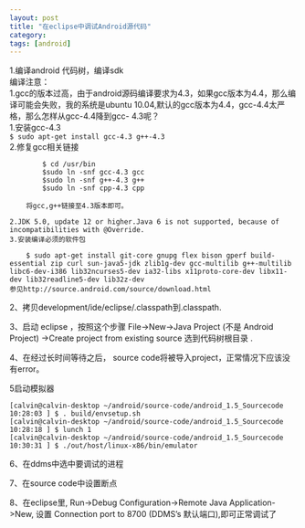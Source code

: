 ```yaml
---
layout: post
title: "在eclipse中调试Android源代码"
category: 
tags: [android]
---
```


1.编译android 代码树，编译sdk  
    编译注意：  
    1.gcc的版本过高，由于android源码编译要求为4.3，如果gcc版本为4.4，那么编译可能会失败，我的系统是ubuntu 10.04,默认的gcc版本为4.4，gcc-4.4太严格，那么怎样从gcc-4.4降到gcc- 4.3呢？  
        1.安装gcc-4.3  
              `$ sudo apt-get install gcc-4.3 g++-4.3`  
        2.修复gcc相关链接  

            $ cd /usr/bin
            $sudo ln -snf gcc-4.3 gcc
            $sudo ln -snf g++-4.3 g++
            $sudo ln -snf cpp-4.3 cpp

        将gcc,g++链接至4.3版本即可。  

    2.JDK 5.0, update 12 or higher.Java 6 is not supported, because of incompatibilities with @Override.  
    3.安装编译必须的软件包  

        $ sudo apt-get install git-core gnupg flex bison gperf build-essential zip curl sun-java5-jdk zlib1g-dev gcc-multilib g++-multilib libc6-dev-i386 lib32ncurses5-dev ia32-libs x11proto-core-dev libx11-dev lib32readline5-dev lib32z-dev
    参见http://source.android.com/source/download.html

2、拷贝development/ide/eclipse/.classpath到.classpath.

3、启动 eclipse ，按照这个步骤 File->New->Java Project (不是 Android Project) ->Create project from existing source 选到代码树根目录 .

4、在经过长时间等待之后， source code将被导入project，正常情况下应该没有error。

5启动模拟器

    [calvin@calvin-desktop ~/android/source-code/android_1.5_Sourcecode 10:28:03 ] $ . build/envsetup.sh
    [calvin@calvin-desktop ~/android/source-code/android_1.5_Sourcecode 10:28:18 ] $ lunch 1
    [calvin@calvin-desktop ~/android/source-code/android_1.5_Sourcecode 10:30:31 ] $ ./out/host/linux-x86/bin/emulator

6、在ddms中选中要调试的进程

7、在source code中设置断点

8、在eclipse里, Run->Debug Configuration->Remote Java Application->New, 设置 Connection port to 8700 (DDMS’s 默认端口),即可正常调试了
